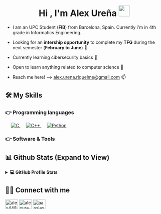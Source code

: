 <h1 align="center">Hi , I'm Alex Ureña <img src="https://media.giphy.com/media/hvRJCLFzcasrR4ia7z/giphy.gif" width="35"></h1>

* I am an UPC Student (**FIB**) from Barcelona, Spain. Currently i'm in 4th grade in Informatics Engineering.

* Looking for an **intership opportunity** to complete my **TFG** during the next semester (**February to June**) 👀

* Currently learning cibersecurity basics 🚀

* Open to learn anything related to computer science 🤩

* Reach me here! --> alex.urena.riquelme@gmail.com 📫

## 🛠️ My Skills
### 👉 Programming languages
<p align="left"> 
  &emsp; 
  <a href="https://www.cprogramming.com/" target="_blank"> 
    <img alt="C" src="https://img.shields.io/badge/C%20-%232370ED.svg?logo=c&logoColor=white">
  </a> 
  &emsp;
  <a href="https://www.w3schools.com/cpp/" target="_blank"> 
    <img alt="C++" src="https://img.shields.io/badge/C++%20-%2300599C.svg?logo=c%2B%2B&logoColor=white">
  </a>
  &emsp;
   <a href="https://www.python.org" target="_blank">
    <img alt="Python" src="https://img.shields.io/badge/Python%20-%2314354C.svg?logo=python&logoColor=white">
  </a>
</p>
  
### 👉 Software & Tools

## 📊 Github Stats (Expand to View) 
<details> 
  <summary><b>💻 GitHub Profile Stats</b></summary>
  <br/>
  <p align="center">
    <a href="https://github.com/anuraghazra/github-readme-stats"><img alt="Candida's Github Stats" src="https://github-readme-stats.vercel.app/api?username=alexitopiraton&show_icons=true&count_private=true&theme=algolia" height="192px"/></a>
<br/>
  &nbsp;
	  <img src="https://github-readme-stats.vercel.app/api/top-langs?username=alexitopiraton&show_icons=true&locale=en&layout=compact&theme=algolia" alt="candida18" height="192px"/>
  <br/>
  <b>Note:</b> Top languages is only a metric of the languages my public code consists of and doesn't reflect experience or skill level.
    <br><br>
    <a href="https://github.com/ryo-ma/github-profile-trophy"><img src="https://github-profile-trophy.vercel.app/?username=alexitopiraton&theme=dracula&column=7" alt="alexitopiraton" /></a>
  </p>
</details>



## 🙋‍♀️ Connect with me
<a href="https://www.instagram.com/aaaalex_02/" target="blank"><img align="center" src="https://raw.githubusercontent.com/rahuldkjain/github-profile-readme-generator/master/src/images/icons/Social/discord.svg" alt="alex448" height="30" width="40" /></a>
<a href="https://www.instagram.com/aaaalex_02/" target="blank"><img align="center" src="https://raw.githubusercontent.com/rahuldkjain/github-profile-readme-generator/master/src/images/icons/Social/linked-in-alt.svg" alt="alexurenariquelme" height="30" width="40" /></a>
<a href="https://www.instagram.com/aaaalex_02/" target="blank"><img align="center" src="https://raw.githubusercontent.com/rahuldkjain/github-profile-readme-generator/master/src/images/icons/Social/instagram.svg" alt="aaaalex_02" height="30" width="40" /></a>

<!--
**alexitopiraton/alexitopiraton** is a ✨ _special_ ✨ repository because its `README.md` (this file) appears on your GitHub profile.

Here are some ideas to get you started:

- 🔭 I’m currently working on ...
- 🌱 I’m currently learning ...
- 👯 I’m looking to collaborate on ...
- 🤔 I’m looking for help with ...
- 💬 Ask me about ...
- 📫 How to reach me: ...
- 😄 Pronouns: ...
- ⚡ Fun fact: ...
-->
